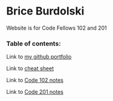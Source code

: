 # Brice Burdolski

Website is for Code Fellows 102 and 201


### Table of contents:

Link to [my github portfolio](https://github.com/burdolski/reading-notes)

Link to [cheat sheet](https://github.com/burdolski/reading-notes/blob/main/cheat%20sheet.md)

Link to [Code 102 notes](https://github.com/burdolski/reading-notes/blob/main/102%20notes.md)

Link to [Code 201 notes](https://github.com/burdolski/reading-notes/blob/main/201%20notes.md)
